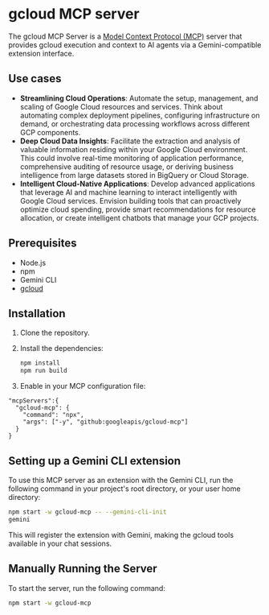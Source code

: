 # gcloud MCP server

The gcloud MCP Server is a
[Model Context Protocol (MCP)](https://modelcontextprotocol.io/introduction)
server that provides gcloud execution and context to AI agents via a
Gemini-compatible extension interface.

## Use cases

* **Streamlining Cloud Operations**: Automate the setup, management, and
  scaling of Google Cloud resources and services. Think about automating
  complex deployment pipelines, configuring infrastructure on demand, or
  orchestrating data processing workflows across different GCP components.
* **Deep Cloud Data Insights**: Facilitate the extraction and analysis of
  valuable information residing within your Google Cloud environment. This
  could involve real-time monitoring of application performance, comprehensive
  auditing of resource usage, or deriving business intelligence from large
  datasets stored in BigQuery or Cloud Storage.
* **Intelligent Cloud-Native Applications**: Develop advanced applications that
  leverage AI and machine learning to interact intelligently with Google Cloud
  services. Envision building tools that can proactively optimize cloud
  spending, provide smart recommendations for resource allocation, or create
  intelligent chatbots that manage your GCP projects.

## Prerequisites

- Node.js
- npm
- Gemini CLI
- [gcloud](https://cloud.google.com/sdk/docs/install)

## Installation

1.  Clone the repository.
2.  Install the dependencies:

    ```bash
    npm install
    npm run build
    ```
3. Enable in your MCP configuration file:

```
"mcpServers":{
  "gcloud-mcp": {
    "command": "npx",
    "args": ["-y", "github:googleapis/gcloud-mcp"]
  }
}
```


## Setting up a Gemini CLI extension

To use this MCP server as an extension with the Gemini CLI, run the following
command in your project's root directory, or your user home directory:

```bash
npm start -w gcloud-mcp -- --gemini-cli-init
gemini
```

This will register the extension with Gemini, making the gcloud tools available
in your chat sessions.

## Manually Running the Server

To start the server, run the following command:

```bash
npm start -w gcloud-mcp
```
